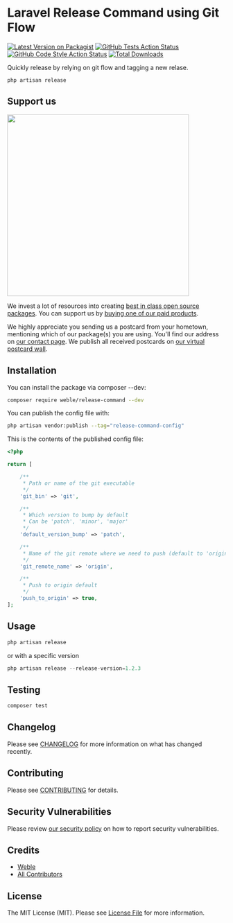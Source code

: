 # Laravel Release Command using Git Flow

[![Latest Version on Packagist](https://img.shields.io/packagist/v/weble/release-command.svg?style=flat-square)](https://packagist.org/packages/weble/release-command)
[![GitHub Tests Action Status](https://img.shields.io/github/actions/workflow/status/weble/release-command/run-tests.yml?branch=main&label=tests&style=flat-square)](https://github.com/weble/release-command/actions?query=workflow%3Arun-tests+branch%3Amain)
[![GitHub Code Style Action Status](https://img.shields.io/github/actions/workflow/status/weble/release-command/fix-php-code-style-issues.yml?branch=main&label=code%20style&style=flat-square)](https://github.com/weble/release-command/actions?query=workflow%3A"Fix+PHP+code+style+issues"+branch%3Amain)
[![Total Downloads](https://img.shields.io/packagist/dt/weble/release-command.svg?style=flat-square)](https://packagist.org/packages/weble/release-command)

Quickly release by relying on git flow and tagging a new relase.

```php artisan release```

## Support us

[<img src="https://github-ads.s3.eu-central-1.amazonaws.com/release-command.jpg?t=1" width="419px" />](https://spatie.be/github-ad-click/release-command)

We invest a lot of resources into creating [best in class open source packages](https://spatie.be/open-source). You can support us by [buying one of our paid products](https://spatie.be/open-source/support-us).

We highly appreciate you sending us a postcard from your hometown, mentioning which of our package(s) you are using. You'll find our address on [our contact page](https://spatie.be/about-us). We publish all received postcards on [our virtual postcard wall](https://spatie.be/open-source/postcards).

## Installation

You can install the package via composer --dev:

```bash
composer require weble/release-command --dev
```

You can publish the config file with:

```bash
php artisan vendor:publish --tag="release-command-config"
```

This is the contents of the published config file:

```php
<?php

return [

    /**
     * Path or name of the git executable
     */
    'git_bin' => 'git',

    /**
     * Which version to bump by default
     * Can be 'patch', 'minor', 'major'
     */
    'default_version_bump' => 'patch',

    /**
     * Name of the git remote where we need to push (default to 'origin')
     */
    'git_remote_name' => 'origin',

    /**
     * Push to origin default
     */
    'push_to_origin' => true,
];

```

## Usage

```php
php artisan release
```

or with a specific version

```php
php artisan release --release-version=1.2.3
```

## Testing

```bash
composer test
```

## Changelog

Please see [CHANGELOG](CHANGELOG.md) for more information on what has changed recently.

## Contributing

Please see [CONTRIBUTING](CONTRIBUTING.md) for details.

## Security Vulnerabilities

Please review [our security policy](../../security/policy) on how to report security vulnerabilities.

## Credits

- [Weble](https://github.com/Weble)
- [All Contributors](../../contributors)

## License

The MIT License (MIT). Please see [License File](LICENSE.md) for more information.

